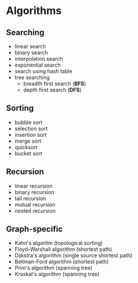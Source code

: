 # Algorithms

## Searching

* linear search
* binary search
* interpolation search
* exponential search
* search using hash table
* tree searching
	* breadth first search (**BFS**)
	* depth first search (**DFS**)

## Sorting

* bubble sort
* selection sort
* insertion sort
* merge sort
* quicksort
* bucket sort

## Recursion

* linear recursion
* binary recursion
* tail recursion
* mutual recursion
* nested recursion

## Graph-specific

* Kahn's algoritm (topological sorting)
* Floyd-Warshall algorithm (shortest path)
* Dijkstra's algorithm (single source shortest path)
* Bellman-Ford algorithm (shortest path)
* Prim's algorithm (spanning tree)
* Kraskal's algorithm (spanning tree)
